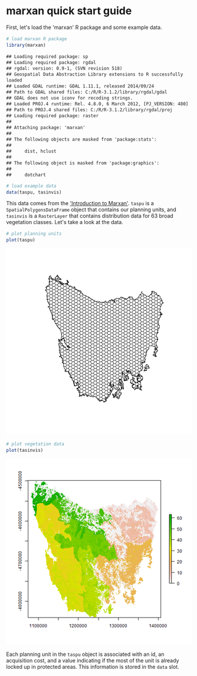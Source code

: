 marxan quick start guide
============

First, let's load the 'marxan' R package and some example data.


```r
# load marxan R package
library(marxan)
```

```
## Loading required package: sp
## Loading required package: rgdal
## rgdal: version: 0.9-1, (SVN revision 518)
## Geospatial Data Abstraction Library extensions to R successfully loaded
## Loaded GDAL runtime: GDAL 1.11.1, released 2014/09/24
## Path to GDAL shared files: C:/R/R-3.1.2/library/rgdal/gdal
## GDAL does not use iconv for recoding strings.
## Loaded PROJ.4 runtime: Rel. 4.8.0, 6 March 2012, [PJ_VERSION: 480]
## Path to PROJ.4 shared files: C:/R/R-3.1.2/library/rgdal/proj
## Loading required package: raster
## 
## Attaching package: 'marxan'
## 
## The following objects are masked from 'package:stats':
## 
##     dist, hclust
## 
## The following object is masked from 'package:graphics':
## 
##     dotchart
```

```r
# load example data
data(taspu, tasinvis)
```

This data comes from the ['Introduction to Marxan'](http://marxan.net/courses.html). `taspu` is a `SpatialPolygonsDataFrame` object that contains our planning units, and `tasinvis` is a `RasterLayer` that contains distribution data for 63 broad vegetation classes. Let's take a look at the data.


```r
# plot planning units
plot(taspu)
```

![plot of chunk unnamed-chunk-2](figure/unnamed-chunk-2-1.png) 

```r
# plot vegetation data
plot(tasinvis)
```

![plot of chunk unnamed-chunk-2](figure/unnamed-chunk-2-2.png) 

Each planning unit in the `taspu` object is associated with an id, an acquisition cost, and a value indicating if the most of the unit is already locked up in protected areas. This information is stored in the `data` slot.















